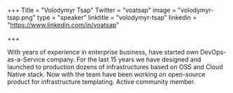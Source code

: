 +++
Title = "Volodymyr Tsap"
Twitter = "voatsap"
image = "volodymyr-tsap.png"
type = "speaker"
linktitle = "volodymyr-tsap"
linkedin = "https://www.linkedin.com/in/voatsap"

+++

With years of experience in enterprise business, have started own DevOps-as-a-Service company. For the last 15 years we have designed and launched to production dozens of infrastructures based on OSS and Cloud Native stack. Now with the team have been working on open-source product for infrastructure templating. Active community member.
